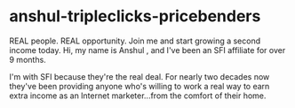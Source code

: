 # anshul-tripleclicks-pricebenders
REAL people. REAL opportunity. Join me and start growing a second income today.
Hi, my name is Anshul , and I've been an SFI affiliate for over 9 months.

I'm with SFI because they're the real deal. For nearly two decades now they've been providing anyone who's willing to work a real way to earn extra income as an Internet marketer...from the comfort of their home.
